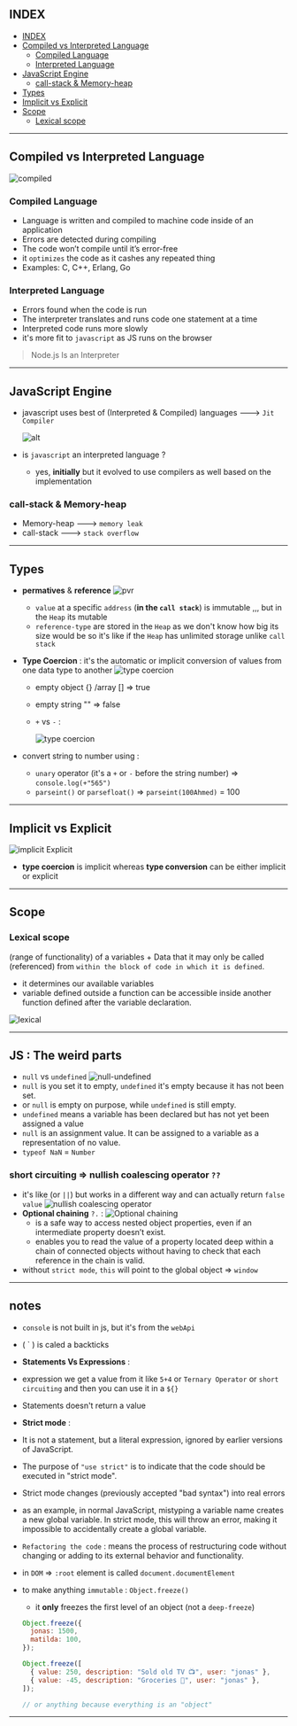 ## INDEX

- [INDEX](#index)
- [Compiled vs Interpreted Language](#compiled-vs-interpreted-language)
  - [Compiled Language](#compiled-language)
  - [Interpreted Language](#interpreted-language)
- [JavaScript Engine](#javascript-engine)
  - [call-stack & Memory-heap](#call-stack--memory-heap)
- [Types](#types)
- [Implicit vs Explicit](#implicit-vs-explicit)
- [Scope](#scope)
  - [Lexical scope](#lexical-scope)

---

## Compiled vs Interpreted Language

![compiled](./img/Compiled%20Language.png)

### Compiled Language

- Language is written and compiled to machine code inside of an application
- Errors are detected during compiling
- The code won’t compile until it’s error-free
- it `optimizes` the code as it cashes any repeated thing
- Examples: C, C++, Erlang, Go

### Interpreted Language

- Errors found when the code is run
- The interpreter translates and runs code one statement at a time
- Interpreted code runs more slowly
- it's more fit to `javascript` as JS runs on the browser

> Node.js Is an Interpreter

---

## JavaScript Engine

- javascript uses best of (Interpreted & Compiled) languages ---> `Jit Compiler`

  ![alt](./img/js-engine.PNG)

- is `javascript` an interpreted language ?
  - yes, **initially** but it evolved to use compilers as well based on the implementation

### call-stack & Memory-heap

- Memory-heap ---> `memory leak`
- call-stack ---> `stack overflow`

---

## Types

- **permatives** & **reference** ![pvr](./img/permatives%20vs%20reference.PNG)
  - `value` at a specific `address` (**in the `call stack`**) is immutable ,,, but in the `Heap` its mutable
  - `reference-type` are stored in the `Heap` as we don't know how big its size would be so it's like if the `Heap` has unlimited storage unlike `call stack`
- **Type Coercion** : it's the automatic or implicit conversion of values from one data type to another
  ![type coercion](./img/TypeCoercion.png)

  - empty object {} /array [] => true
  - empty string "" => false

  - `+` vs `-` :

    ![type coercion](./img/TypeCoercion2.PNG)

- convert string to number using :
  - `unary` operator (it's a `+` or `-` before the string number) => `console.log(+"565")`
  - `parseint()` or `parsefloat()` => `parseint(100Ahmed)` = 100

---

## Implicit vs Explicit

![implicit Explicit](./img/Implicit-vs-Explicit.jpg)

- **type coercion** is implicit whereas **type conversion** can be either implicit or explicit

---

## Scope

### Lexical scope

(range of functionality) of a variables + Data that it may only be called (referenced) from `within the block of code in which it is defined`.

- it determines our available variables
- variable defined outside a function can be accessible inside another function defined after the variable declaration.

![lexical](./img/fig2.png)

---
## JS : The weird parts

- `null` vs `undefined`
  ![null-undefined](./img/null-undefined.png)
- `null` is you set it to empty, `undefined` it's empty because it has not been set.
- or `null` is empty on purpose, while `undefined` is still empty.
- `undefined` means a variable has been declared but has not yet been assigned a value
- `null` is an assignment value. It can be assigned to a variable as a representation of no value.
- `typeof NaN` = `Number`

### short circuiting => **nullish coalescing operator** `??`

- it's like (or `||`) but works in a different way and can actually return `false value` ![nullish coalescing operator](./img/nullish%20coalescing%20operator.webp)
- **Optional chaining** `?.` :
  ![Optional chaining](./img/Optional%20chaining.webp)
  - is a safe way to access nested object properties, even if an intermediate property doesn’t exist.
  - enables you to read the value of a property located deep within a chain of connected objects without having to check that each reference in the chain is valid.
- without `strict mode`, `this` will point to the global object => `window`

---

## notes

- `console` is not built in js, but it's from the `webApi`
- ( \` ) is caled a backticks
- **Statements Vs Expressions** :
- expression we get a value from it like `5+4` or `Ternary Operator` or `short circuiting` and then you can use it in a `${}`
- Statements doesn't return a value
- **Strict mode** :
- It is not a statement, but a literal expression, ignored by earlier versions of JavaScript.
- The purpose of `"use strict"` is to indicate that the code should be executed in "strict mode".
- Strict mode changes (previously accepted "bad syntax") into real errors
- as an example, in normal JavaScript, mistyping a variable name creates a new global variable. In strict mode, this will throw an error, making it impossible to accidentally create a global variable.
- `Refactoring the code` : means the process of restructuring code without changing or adding to its external behavior and functionality.
- in `DOM` => `:root` element is called `document.documentElement`
- to make anything `immutable` : `Object.freeze()`

  - it **only** freezes the first level of an object (not a `deep-freeze`)

  ```js
  Object.freeze({
    jonas: 1500,
    matilda: 100,
  });

  Object.freeze([
    { value: 250, description: "Sold old TV 📺", user: "jonas" },
    { value: -45, description: "Groceries 🥑", user: "jonas" },
  ]);

  // or anything because everything is an "object"
  ```

---